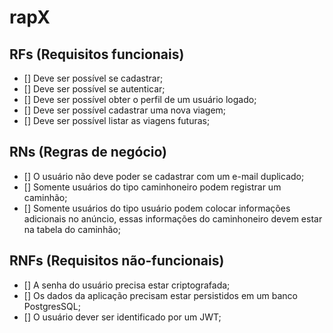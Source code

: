 # rapX

## RFs (Requisitos funcionais)

- [] Deve ser possível se cadastrar;
- [] Deve ser possível se autenticar;
- [] Deve ser possível obter o perfil de um usuário logado;
- [] Deve ser possível cadastrar uma nova viagem;
- [] Deve ser possível listar as viagens futuras;

## RNs (Regras de negócio)

- [] O usuário não deve poder se cadastrar com um e-mail duplicado;
- [] Somente usuários do tipo caminhoneiro podem registrar um caminhão;
- [] Somente usuários do tipo usuário podem colocar informações adicionais no anúncio, essas informações do caminhoneiro devem estar na tabela do caminhão;

## RNFs (Requisitos não-funcionais)

- [] A senha do usuário precisa estar criptografada;
- [] Os dados da aplicação precisam estar persistidos em um banco PostgresSQL;
- [] O usuário dever ser identificado por um JWT;

